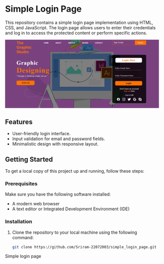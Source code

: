 # Simple Login Page

This repository contains a simple login page implementation using HTML, CSS, and JavaScript. The login page allows users to enter their credentials and log in to access the protected content or perform specific actions.

![Login Page Preview](preview.png)


## Features

- User-friendly login interface.
- Input validation for email and password fields.
- Minimalistic design with responsive layout.

## Getting Started

To get a local copy of this project up and running, follow these steps:

### Prerequisites

Make sure you have the following software installed:

- A modern web browser
- A text editor or Integrated Development Environment (IDE)

### Installation

1. Clone the repository to your local machine using the following command:

   ```bash
   git clone https://github.com/Sriram-22072003/simple_login_page.git
Simple login page
